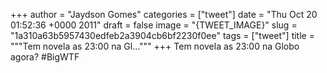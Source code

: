 
+++
author = "Jaydson Gomes"
categories = ["tweet"]
date = "Thu Oct 20 01:52:36 +0000 2011"
draft = false
image = "{TWEET_IMAGE}"
slug = "1a310a63b5957430edfeb2a3904cb6bf2230f0ee"
tags = ["tweet"]
title = """Tem novela as 23:00 na Gl..."""
+++
Tem novela as 23:00 na Globo agora? #BigWTF
